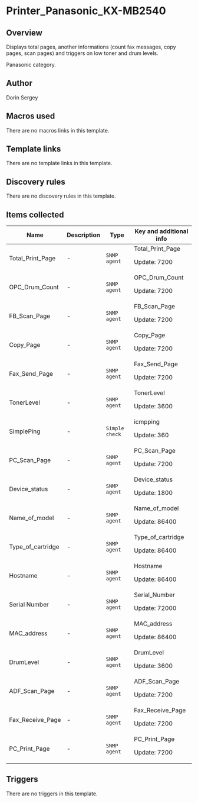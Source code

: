 # Printer_Panasonic_KX-MB2540

## Overview

Displays total pages, another informations (count fax messages, copy pages, scan pages) and triggers on low toner and drum levels.  
  
Panasonic category.



## Author

Dorin Sergey

## Macros used

There are no macros links in this template.

## Template links

There are no template links in this template.

## Discovery rules

There are no discovery rules in this template.

## Items collected

|Name|Description|Type|Key and additional info|
|----|-----------|----|----|
|Total_Print_Page|<p>-</p>|`SNMP agent`|Total_Print_Page<p>Update: 7200</p>|
|OPC_Drum_Count|<p>-</p>|`SNMP agent`|OPC_Drum_Count<p>Update: 7200</p>|
|FB_Scan_Page|<p>-</p>|`SNMP agent`|FB_Scan_Page<p>Update: 7200</p>|
|Copy_Page|<p>-</p>|`SNMP agent`|Copy_Page<p>Update: 7200</p>|
|Fax_Send_Page|<p>-</p>|`SNMP agent`|Fax_Send_Page<p>Update: 7200</p>|
|TonerLevel|<p>-</p>|`SNMP agent`|TonerLevel<p>Update: 3600</p>|
|SimplePing|<p>-</p>|`Simple check`|icmpping<p>Update: 360</p>|
|PC_Scan_Page|<p>-</p>|`SNMP agent`|PC_Scan_Page<p>Update: 7200</p>|
|Device_status|<p>-</p>|`SNMP agent`|Device_status<p>Update: 1800</p>|
|Name_of_model|<p>-</p>|`SNMP agent`|Name_of_model<p>Update: 86400</p>|
|Type_of_cartridge|<p>-</p>|`SNMP agent`|Type_of_cartridge<p>Update: 86400</p>|
|Hostname|<p>-</p>|`SNMP agent`|Hostname<p>Update: 86400</p>|
|Serial Number|<p>-</p>|`SNMP agent`|Serial_Number<p>Update: 72000</p>|
|MAC_address|<p>-</p>|`SNMP agent`|MAC_address<p>Update: 86400</p>|
|DrumLevel|<p>-</p>|`SNMP agent`|DrumLevel<p>Update: 3600</p>|
|ADF_Scan_Page|<p>-</p>|`SNMP agent`|ADF_Scan_Page<p>Update: 7200</p>|
|Fax_Receive_Page|<p>-</p>|`SNMP agent`|Fax_Receive_Page<p>Update: 7200</p>|
|PC_Print_Page|<p>-</p>|`SNMP agent`|PC_Print_Page<p>Update: 7200</p>|
## Triggers

There are no triggers in this template.

